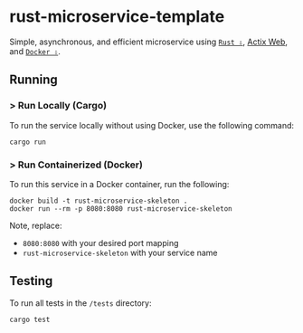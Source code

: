 # rust-microservice-template

Simple, asynchronous, and efficient microservice using [`Rust ⇩`](https://www.rust-lang.org/tools/install), [Actix Web](https://actix.rs/docs/getting-started), and [`Docker ⇩`](https://docs.docker.com/engine/install/).

## Running

### > Run Locally (Cargo)

To run the service locally without using Docker, use the following command:

```
cargo run
```

### > Run Containerized (Docker)

To run this service in a Docker container, run the following:

```
docker build -t rust-microservice-skeleton .
docker run --rm -p 8080:8080 rust-microservice-skeleton
```

Note, replace:

- `8080:8080` with your desired port mapping
- `rust-microservice-skeleton` with your service name

## Testing

To run all tests in the `/tests` directory:

```
cargo test
```
